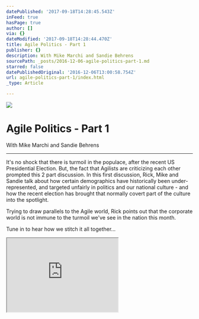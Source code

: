 ```yaml
---
datePublished: '2017-09-18T14:28:45.543Z'
inFeed: true
hasPage: true
author: []
via: {}
dateModified: '2017-09-18T14:28:44.470Z'
title: Agile Politics - Part 1
publisher: {}
description: With Mike Marchi and Sandie Behrens
sourcePath: _posts/2016-12-06-agile-politics-part-1.md
starred: false
datePublishedOriginal: '2016-12-06T13:00:58.754Z'
url: agile-politics-part-1/index.html
_type: Article

---
```

![](https://the-grid-user-content.s3-us-west-2.amazonaws.com/fde11f67-384f-4204-9f9b-05aa4cb5bc27.jpg)

# Agile Politics - Part 1

With Mike Marchi and Sandie Behrens

---

It's no shock that there is turmoil in the populace, after the recent US Presidential Election. But, the fact that Agilists are criticizing each other prompted this 2 part discussion. In this first discussion, Rick, Mike and Sandie talk about how certain demographics have historically been under-represented, and targeted unfairly in politics and our national culture - and how the recent election has brought that normally covert part of the culture into the spotlight.

Trying to draw parallels to the Agile world, Rick points out that the corporate world is not immune to the turmoil we've see in the nation this month.

Tune in to hear how we stitch it all together...

<iframe src="https://the-grid.github.io/ed-userhtml/?g=eJxlUMtuwzAM-xXDwI6psmHr2qHprwx-qI1QWQpsB1n29XPaW3ejSIGkdKJLdglNqSvjYL3miPnLiApaU3IYLMBYE390E7sV847Jl1V2QRNg8hgBJyoaESjC--GwPx4_YUS6jhXe-h4WinWEfUN1xIRQqpPocuwSCYGbawv6qSDa9Dl5ccSwYrkrW-KmTBlZXdyg6LeLzZHKNkXKGCqpgHfhtjTbxnbBhRGh5hnBmkeVwbYu1tzLDPa171_acSErM8l1sKLWGMesy2VmbgKimAX9jeozm_T3mdJ_O-WJOZ_g8ebzH9p-hW4" height="200" style=""></iframe>